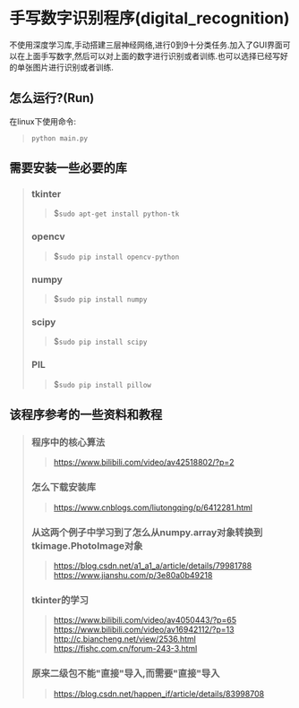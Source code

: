# 手写数字识别程序(digital_recognition)
不使用深度学习库,手动搭建三层神经网络,进行0到9十分类任务.加入了GUI界面可以在上面手写数字,然后可以对上面的数字进行识别或者训练.也可以选择已经写好的单张图片进行识别或者训练.

## 怎么运行?(Run)
在linux下使用命令:
>`python main.py`

## 需要安装一些必要的库
>### tkinter
>>$`sudo apt-get install python-tk`
>### opencv
>>$`sudo pip install opencv-python`
>### numpy
>>$`sudo pip install numpy`
>### scipy
>>$`sudo pip install scipy`
>### PIL
>>$`sudo pip install pillow`

## 该程序参考的一些资料和教程
>### 程序中的核心算法
>>https://www.bilibili.com/video/av42518802/?p=2 
>### 怎么下载安装库
>>https://www.cnblogs.com/liutongqing/p/6412281.html 
>### 从这两个例子中学习到了怎么从numpy.array对象转换到tkimage.PhotoImage对象
>>https://blog.csdn.net/a1_a1_a/article/details/79981788 
>>https://www.jianshu.com/p/3e80a0b49218 
>### tkinter的学习
>>https://www.bilibili.com/video/av4050443/?p=65 
>>https://www.bilibili.com/video/av16942112/?p=13 
>>http://c.biancheng.net/view/2536.html 
>>https://fishc.com.cn/forum-243-3.html 
>### 原来二级包不能"直接"导入,而需要"直接"导入
>>https://blog.csdn.net/happen_if/article/details/83998708 